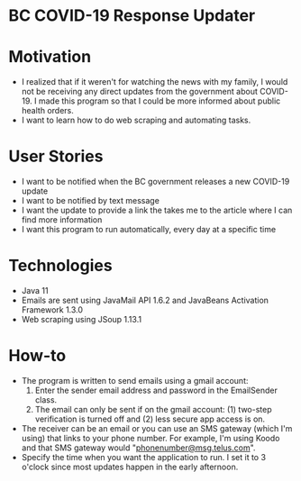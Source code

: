 # BC COVID-19 Response Updater

# Motivation
- I realized that if it weren't for watching the news with my family, I would not be receiving any direct updates from the government about COVID-19. I made this program so that I could be more informed about public health orders.
- I want to learn how to do web scraping and automating tasks.

# User Stories
- I want to be notified when the BC government releases a new COVID-19 update
- I want to be notified by text message
- I want the update to provide a link the takes me to the article where I can find more information
- I want this program to run automatically, every day at a specific time

# Technologies
- Java 11
- Emails are sent using JavaMail API 1.6.2 and JavaBeans Activation Framework 1.3.0
- Web scraping using JSoup 1.13.1

# How-to
- The program is written to send emails using a gmail account:
    1. Enter the sender email address and password in the EmailSender class.
    2. The email can only be sent if on the gmail account: (1) two-step verification is turned off and (2) less secure app access is on.
- The receiver can be an email or you can use an SMS gateway (which I'm using) that links to your phone number. For example, I'm using Koodo and that SMS gateway would "phonenumber@msg.telus.com".
- Specify the time when you want the application to run. I set it to 3 o'clock since most updates happen in the early afternoon.

